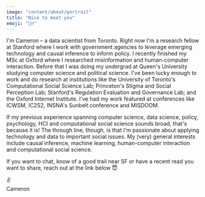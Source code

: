 ```yaml
---
image: "content/about/portrait"
title: "Nice to meet you"
emoji: "🙋‍♂️"
---
```


I'm Cameron – a data scientist from Toronto. Right now I'm a research fellow at Stanford where I work with government agencies to leverage emerging technology and causal inference to inform policy. I recently finished my MSc at Oxford where I researched misinformation and human-computer interaction. Before that I was doing my undergrad at Queen's University studying computer science and political science. I've been lucky enough to work and do research at institutions like the University of Toronto's Computational Social Science Lab; Princeton's Stigma and Social Perception Lab; Stanford's Regulation Evaluation and Governance Lab; and the Oxford Internet Institute. I've had my work featured at conferences like ICWSM, IC2S2, INSNA's Sunbelt conference and MISDOOM.

If my previous experience spanning computer science, data science, policy, psychology, HCI and computational social science sounds broad, that's because it is! The through line, though, is that I'm passionate about applying technology and data to important social issues. My (very) general interests include causal inference, machine learning, human-computer interaction and computational social science.

If you want to chat, know of a good trail near SF or have a recent read you want to share, reach out at the link below 😇

✌️<br/>
Cameron
